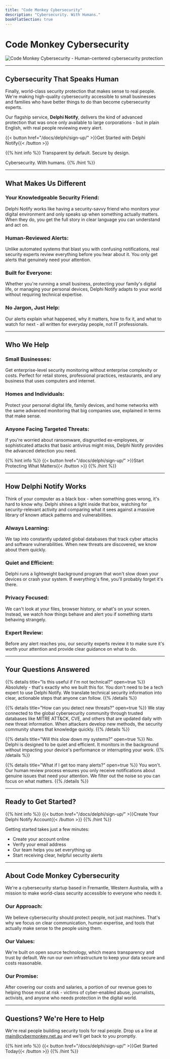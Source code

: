 ```yaml
---
title: "Code Monkey Cybersecurity"
description: "Cybersecurity. With Humans."
bookFlatSection: true
---
```


# Code Monkey Cybersecurity

![Code Monkey Cybersecurity - Human-centered cybersecurity protection](/images/cover_puppy_moni_monkey_optimized.jpg)

---
## Cybersecurity That Speaks Human
Finally, world-class security protection that makes sense to real people.
We're making high-quality cybersecurity accessible to small businesses and families who have better things to do than become cybersecurity experts. 

Our flagship service, **Delphi Notify**, delivers the kind of advanced protection that was once only available to large corporations - but in plain English, with real people reviewing every alert.

{{< button href="/docs/delphi/sign-up/" >}}Get Started with Delphi Notify{{< /button >}}

{{% hint info %}}
Transparent by default. Secure by design. 

Cybersecurity. With humans.
{{% /hint %}}

---
## What Makes Us Different
### Your Knowledgeable Security Friend: 
Delphi Notify works like having a security-savvy friend who monitors your digital environment and only speaks up when something actually matters. When they do, you get the full story in clear language you can understand and act on.

### Human-Reviewed Alerts: 
Unlike automated systems that blast you with confusing notifications, real security experts review everything before you hear about it. You only get alerts that genuinely need your attention.

### Built for Everyone: 
Whether you're running a small business, protecting your family's digital life, or managing your personal devices, Delphi Notify adapts to your world without requiring technical expertise.

### No Jargon, Just Help: 
Our alerts explain what happened, why it matters, how to fix it, and what to watch for next - all written for everyday people, not IT professionals.

---
## Who We Help
### Small Businesses: 
Get enterprise-level security monitoring without enterprise complexity or costs. Perfect for retail stores, professional practices, restaurants, and any business that uses computers and internet.

### Homes and Individuals: 
Protect your personal digital life, family devices, and home networks with the same advanced monitoring that big companies use, explained in terms that make sense.

### Anyone Facing Targeted Threats: 
If you're worried about ransomware, disgruntled ex-employees, or sophisticated attacks that basic antivirus might miss, Delphi Notify provides the advanced detection you need.

{{% hint info %}}
{{< button href="/docs/delphi/sign-up/" >}}Start Protecting What Matters{{< /button >}}
{{% /hint %}}

---
## How Delphi Notify Works
Think of your computer as a black box - when something goes wrong, it's hard to know why. Delphi shines a light inside that box, watching for security-relevant activity and comparing what it sees against a massive library of known attack patterns and vulnerabilities.

### Always Learning: 
We tap into constantly updated global databases that track cyber attacks and software vulnerabilities. When new threats are discovered, we know about them quickly.

### Quiet and Efficient: 
Delphi runs a lightweight background program that won't slow down your devices or crash your system. If everything's fine, you'll probably forget it's there.

### Privacy Focused: 
We can't look at your files, browser history, or what's on your screen. Instead, we watch how things behave and alert you if something starts behaving strangely.

### Expert Review: 
Before any alert reaches you, our security experts review it to make sure it's worth your attention and provide clear guidance on what to do.

---
## Your Questions Answered

{{% details title="Is this useful if I'm not technical?" open=true %}} 
Absolutely - that's exactly who we built this for. You don't need to be a tech expert to use Delphi Notify. We translate technical security information into clear, actionable steps that anyone can follow.
{{% /details %}}

{{% details title="How can you detect new threats?" open=true %}} 
We stay connected to the global cybersecurity community through trusted databases like MITRE ATT&CK, CVE, and others that are updated daily with new threat information. When attackers develop new methods, the security community shares that knowledge quickly.
{{% /details %}}

{{% details title="Will this slow down my systems?" open=true %}}
No. Delphi is designed to be quiet and efficient. It monitors in the background without impacting your device's performance or interrupting your work.
{{% /details %}}

{{% details title="What if I get too many alerts?" open=true %}}
You won't. Our human review process ensures you only receive notifications about genuine issues that need your attention. We filter out the noise so you can focus on what matters.
{{% /details %}}

---
## Ready to Get Started?
{{% hint info %}}
{{< button href="/docs/delphi/sign-up/" >}}Create Your Delphi Notify Account{{< /button >}}
{{% /hint %}}

Getting started takes just a few minutes:
- Create your account online
- Verify your email address
- Our team helps you set everything up
- Start receiving clear, helpful security alerts

---
## About Code Monkey Cybersecurity
We're a cybersecurity startup based in Fremantle, Western Australia, with a mission to make world-class security accessible to everyone who needs it.

### Our Approach: 
We believe cybersecurity should protect people, not just machines. That's why we focus on clear communication, human expertise, and tools that actually make sense to the people using them.

### Our Values: 
We're built on open source technology, which means transparency and trust by default. We run our own infrastructure to keep your data secure and costs reasonable.

### Our Promise: 
After covering our costs and salaries, a portion of our revenue goes to helping those most at risk - victims of cyber-enabled abuse, journalists, activists, and anyone who needs protection in the digital world.

---
## Questions? We're Here to Help
We're real people building security tools for real people. Drop us a line at main@cybermonkey.net.au and we'll get back to you promptly.

{{% hint info %}}
{{< button href="/docs/delphi/sign-up/" >}}Get Started Today{{< /button >}}
{{% /hint %}}